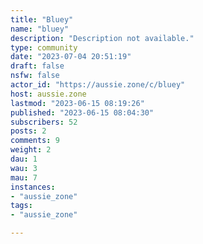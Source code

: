 ```yaml
---
title: "Bluey" 
name: "bluey"
description: "Description not available."
type: community
date: "2023-07-04 20:51:19"
draft: false
nsfw: false
actor_id: "https://aussie.zone/c/bluey"
host: aussie.zone
lastmod: "2023-06-15 08:19:26"
published: "2023-06-15 08:04:30"
subscribers: 52
posts: 2
comments: 9
weight: 2
dau: 1
wau: 3
mau: 7
instances:
- "aussie_zone"
tags: 
- "aussie_zone"

---
```

